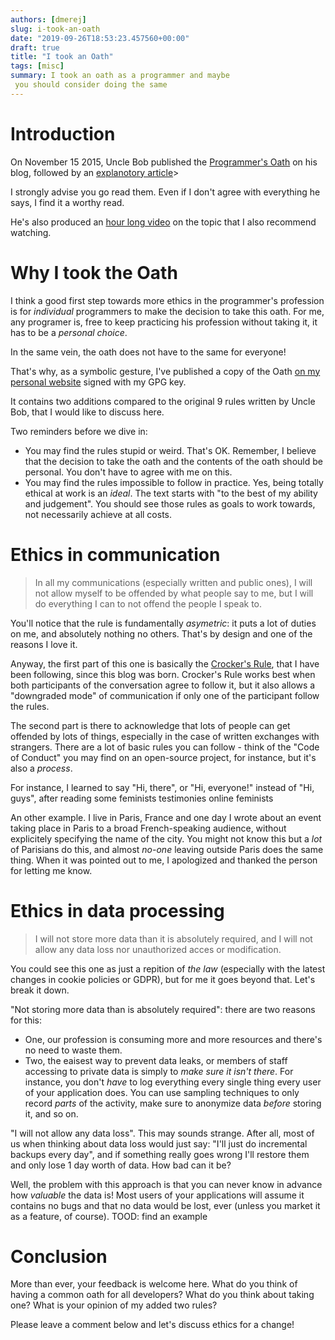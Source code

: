 ```yaml
---
authors: [dmerej]
slug: i-took-an-oath
date: "2019-09-26T18:53:23.457560+00:00"
draft: true
title: "I took an Oath"
tags: [misc]
summary: I took an oath as a programmer and maybe
 you should consider doing the same
---
```


# Introduction

On November 15 2015, Uncle Bob published the [Programmer's Oath](https://blog.cleancoder.com/uncle-bob/2015/11/18/TheProgrammersOath.html) on
his blog, followed by an [explanotory article](https://blog.cleancoder.com/uncle-bob/2015/11/27/OathDiscussion.html)>

I strongly advise you go read them. Even if I don't agree with everything he says, I find it a worthy read.

He's also produced an [hour long video](https://cleancoders.com/video-details/clean-code-episode-45) on the topic that I also recommend watching.


# Why I took the Oath


I think a good first step towards more ethics in the programmer's profession is for
_individual_ programmers to make the decision to take this oath. For me, any programer is,
free to keep practicing his profession without taking it, it has to be a _personal choice_.

In the same vein, the oath does not have to the same for everyone!

That's why, as a symbolic gesture, I've published a copy of the Oath [on my personal website](https://dmerej.info/oath.md) signed with my GPG key.

It contains two additions compared to the original 9 rules written by Uncle Bob, that I would like to discuss here.

Two reminders before we dive in:

* You may find the rules stupid or weird. That's OK. Remember, I
  believe that the decision to take the oath and the contents of the oath should
  be personal. You don't have to agree with me on this.
* You may find the rules impossible to follow in practice. Yes, being totally ethical
  at work is an _ideal_. The text starts with "to the best of my ability and judgement".
  You should see those rules as goals to work towards, not necessarily achieve at all costs.


# Ethics in communication

> In all my communications (especially written and public ones), I will
> not allow myself to be offended by what people say to me, but I will
> do everything I can to not offend the people I speak to.

You'll notice that the rule is fundamentally _asymetric_: it puts a lot of duties on me, and absolutely nothing no others. That's by design and one of the reasons I love it.

Anyway, the first part of this one is basically the [Crocker's Rule](), that I have been following,
since this blog was born. Crocker's Rule works best when both participants of the conversation
agree to follow it, but it also allows a "downgraded mode" of communication if only one of the participant follow the rules.

The second part is there to acknowledge that lots of people can get offended by lots of things, especially in the case of written exchanges with strangers. There are a lot of basic rules you can follow - think of the "Code of Conduct" you may find on an open-source project, for instance, but it's also a _process_.

For instance, I learned to say "Hi, there", or "Hi, everyone!" instead of "Hi, guys", after reading some feminists testimonies online feminists

An other example. I live in Paris, France and one day I wrote about an event taking place in Paris to a broad French-speaking audience, without explicitely specifying the name of the city. You might not know this but a _lot_ of Parisians do this, and almost _no-one_ leaving outside Paris does the same thing. When it was pointed out to me, I apologized and thanked the person for letting me know.

# Ethics in data processing

> I will not store more data than it is absolutely required, and I
> will not allow any data loss nor unauthorized acces or modification.

You could see this one as just a repition of _the law_ (especially with the latest
changes in cookie policies or GDPR), but for me it goes beyond that. Let's break it down.

"Not storing more data than is absolutely required": there are two reasons for this:

* One, our profession is consuming more and more resources and there's no need to waste them.
* Two, the eaisest way to prevent data leaks, or members of staff accessing to private data is simply to _make sure it isn't there_. For instance, you don't *have* to log everything every single thing every user of your application does. You can use sampling techniques to only record _parts_ of the activity, make sure to anonymize data _before_ storing it, and so on.

"I will not allow any data loss". This may sounds strange. After all, most of us when thinking about data loss would just say: "I'll just do incremental backups every day", and if something really goes wrong I'll restore them and only lose 1 day worth of data. How bad can it be?

Well, the problem with this approach is that you can never know in advance how _valuable_ the data is! Most users of your applications will assume it contains no bugs and that no data would be lost, ever (unless you market it as a feature, of course). TOOD: find an example


# Conclusion

More than ever, your feedback is welcome here. What do you think of having a common oath for all developers? What do you think about taking one? What is your opinion of my added two rules?

Please leave a comment below and let's discuss ethics for a change!
